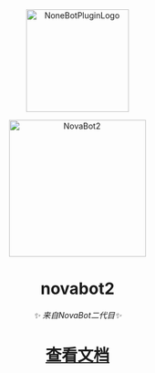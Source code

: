 <div align="center">
  <a href="https://bot.novanoir.dev"><img src="https://github.com/A-kirami/nonebot-plugin-template/blob/resources/nbp_logo.png" width="180" height="180" alt="NoneBotPluginLogo"></a>
  <br>
  <p><img src="https://github.com/A-kirami/nonebot-plugin-template/blob/resources/NoneBotPlugin.svg" width="240" alt="NovaBot2"></p>
</div>




<div align="center">



# novabot2

_✨ 来自NovaBot二代目✨_
  
  <h1><a href="https://bot.novanoir.dev"> 查看文档 </a></h1>
</div>
